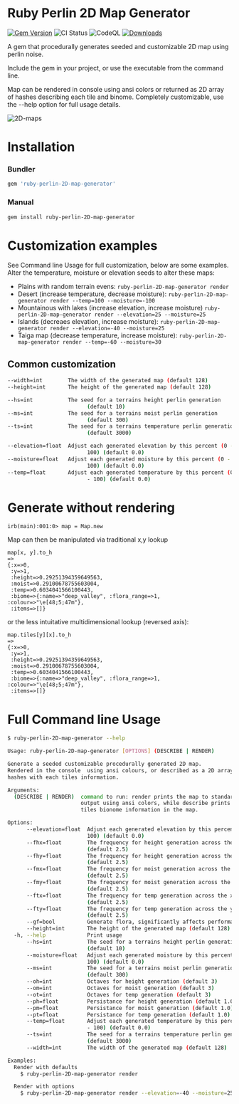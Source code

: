 # Ruby Perlin 2D Map Generator

[![Gem Version](https://badge.fury.io/rb/ruby-perlin-2D-map-generator.svg)](https://badge.fury.io/rb/ruby-perlin-2D-map-generator)
![CI Status](https://github.com/matthewstyler/ruby-perlin-2D-map-generator/actions/workflows/main.yml/badge.svg)
![CodeQL](https://github.com/matthewstyler/ruby-perlin-2D-map-generator/workflows/CodeQL/badge.svg)
[![Downloads](https://img.shields.io/gem/dt/ruby-perlin-2D-map-generator.svg?style=flat)](https://rubygems.org/gems/ruby-perlin-2D-map-generator)

A gem that procedurally generates seeded and customizable 2D map using perlin noise.

Include the gem in your project, or use the executable from the command line.

Map can be rendered in console using ansi colors or returned as 2D array of hashes describing each tile and binome. Completely customizable, use the --help option for full usage details.


![2D-maps](https://github.com/matthewstyler/ruby-perlin-2D-map-generator/assets/4560901/4fa5883f-839a-40c9-86a1-d5f9e2c37b9a)


# Installation

### Bundler

```ruby
gem 'ruby-perlin-2D-map-generator'
```

### Manual

```sh
gem install ruby-perlin-2D-map-generator
```

# Customization examples

See Command line Usage for full customization, below are some examples. Alter the temperature, moisture or elevation seeds to alter these maps:

- Plains with random terrain evens: `ruby-perlin-2D-map-generator render`
- Desert (increase temperature, decrease moisture): `ruby-perlin-2D-map-generator render --temp=100 --moisture=-100`
- Mountainous with lakes (increase elevation, increase moisture) `ruby-perlin-2D-map-generator render --elevation=25 --moisture=25`
- Islands (decreaes elevation, increase moisture): `ruby-perlin-2D-map-generator render --elevation=-40 --moisture=25`
- Taiga map (decrease temperature, increase moisture): `ruby-perlin-2D-map-generator render --temp=-60 --moisture=30 `

## Common customization
```bash
--width=int        The width of the generated map (default 128)
--height=int       The height of the generated map (default 128)

--hs=int           The seed for a terrains height perlin generation
                         (default 10)
--ms=int           The seed for a terrains moist perlin generation
                         (default 300)
--ts=int           The seed for a terrains temperature perlin generation
                         (default 3000)

--elevation=float  Adjust each generated elevation by this percent (0 -
                         100) (default 0.0)
--moisture=float   Adjust each generated moisture by this percent (0 -
                         100) (default 0.0)
--temp=float       Adjust each generated temperature by this percent (0
                         - 100) (default 0.0)
```

# Generate without rendering

```irb
irb(main):001:0> map = Map.new
```

Map can then be manipulated via traditional x,y lookup
```irb
map[x, y].to_h
=>
{:x=>0,                                                        
 :y=>1,                                                        
 :height=>0.29251394359649563,                                 
 :moist=>0.29100678755603004,                                  
 :temp=>0.6034041566100443,                                    
 :biome=>{:name=>"deep_valley", :flora_range=>1, :colour=>"\e[48;5;47m"},
 :items=>[]}
```
or the less intuitative multidimensional lookup (reversed axis):

```irb
map.tiles[y][x].to_h
=> 
{:x=>0,                                                        
 :y=>1,                                                        
 :height=>0.29251394359649563,                                 
 :moist=>0.29100678755603004,                                  
 :temp=>0.6034041566100443,                                    
 :biome=>{:name=>"deep_valley", :flora_range=>1, :colour=>"\e[48;5;47m"},
 :items=>[]}
```

# Full Command line Usage
```bash
$ ruby-perlin-2D-map-generator --help
```
```bash
Usage: ruby-perlin-2D-map-generator [OPTIONS] (DESCRIBE | RENDER)

Generate a seeded customizable procedurally generated 2D map.
Rendered in the console  using ansi colours, or described as a 2D array of
hashes with each tiles information.

Arguments:
  (DESCRIBE | RENDER)  command to run: render prints the map to standard
                       output using ansi colors, while describe prints each
                       tiles bionome information in the map.

Options:
      --elevation=float  Adjust each generated elevation by this percent (0 -
                         100) (default 0.0)
      --fhx=float        The frequency for height generation across the x-axis
                         (default 2.5)
      --fhy=float        The frequency for height generation across the y-axis
                         (default 2.5)
      --fmx=float        The frequency for moist generation across the x-axis
                         (default 2.5)
      --fmy=float        The frequency for moist generation across the y-axis
                         (default 2.5)
      --ftx=float        The frequency for temp generation across the x-axis
                         (default 2.5)
      --fty=float        The frequency for temp generation across the y-axis
                         (default 2.5)
      --gf=bool          Generate flora, significantly affects performance
      --height=int       The height of the generated map (default 128)
  -h, --help             Print usage
      --hs=int           The seed for a terrains height perlin generation
                         (default 10)
      --moisture=float   Adjust each generated moisture by this percent (0 -
                         100) (default 0.0)
      --ms=int           The seed for a terrains moist perlin generation
                         (default 300)
      --oh=int           Octaves for height generation (default 3)
      --om=int           Octaves for moist generation (default 3)
      --ot=int           Octaves for temp generation (default 3)
      --ph=float         Persistance for height generation (default 1.0)
      --pm=float         Persistance for moist generation (default 1.0)
      --pt=float         Persistance for temp generation (default 1.0)
      --temp=float       Adjust each generated temperature by this percent (0
                         - 100) (default 0.0)
      --ts=int           The seed for a terrains temperature perlin generation
                         (default 3000)
      --width=int        The width of the generated map (default 128)

Examples:
  Render with defaults
    $ ruby-perlin-2D-map-generator render

  Render with options
    $ ruby-perlin-2D-map-generator render --elevation=-40 --moisture=25 --hs=1
```
